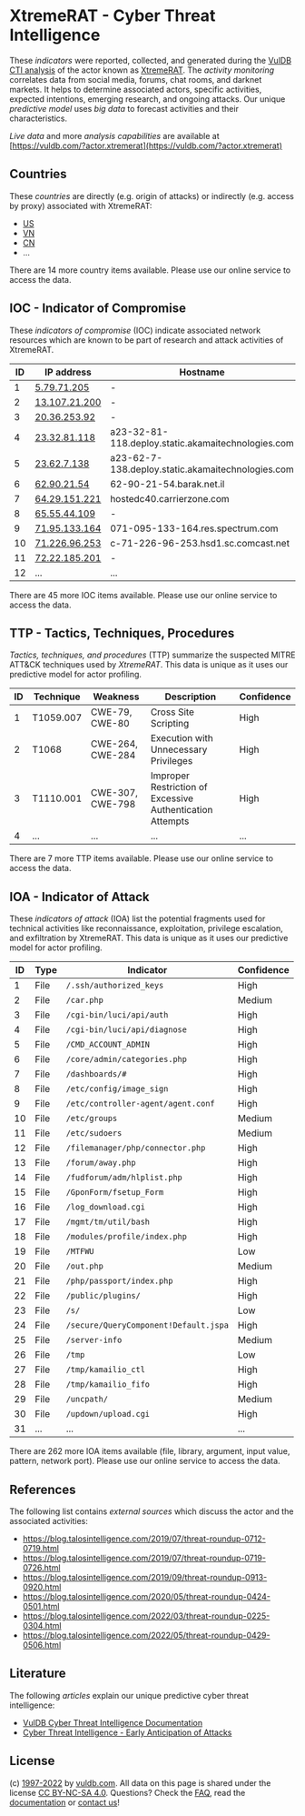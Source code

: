 # XtremeRAT - Cyber Threat Intelligence

These _indicators_ were reported, collected, and generated during the [VulDB CTI analysis](https://vuldb.com/?kb.cti) of the actor known as [XtremeRAT](https://vuldb.com/?actor.xtremerat). The _activity monitoring_ correlates data from social media, forums, chat rooms, and darknet markets. It helps to determine associated actors, specific activities, expected intentions, emerging research, and ongoing attacks. Our unique _predictive model_ uses _big data_ to forecast activities and their characteristics.

_Live data_ and more _analysis capabilities_ are available at [https://vuldb.com/?actor.xtremerat](https://vuldb.com/?actor.xtremerat)

## Countries

These _countries_ are directly (e.g. origin of attacks) or indirectly (e.g. access by proxy) associated with XtremeRAT:

* [US](https://vuldb.com/?country.us)
* [VN](https://vuldb.com/?country.vn)
* [CN](https://vuldb.com/?country.cn)
* ...

There are 14 more country items available. Please use our online service to access the data.

## IOC - Indicator of Compromise

These _indicators of compromise_ (IOC) indicate associated network resources which are known to be part of research and attack activities of XtremeRAT.

ID | IP address | Hostname | Campaign | Confidence
-- | ---------- | -------- | -------- | ----------
1 | [5.79.71.205](https://vuldb.com/?ip.5.79.71.205) | - | - | High
2 | [13.107.21.200](https://vuldb.com/?ip.13.107.21.200) | - | - | High
3 | [20.36.253.92](https://vuldb.com/?ip.20.36.253.92) | - | - | High
4 | [23.32.81.118](https://vuldb.com/?ip.23.32.81.118) | a23-32-81-118.deploy.static.akamaitechnologies.com | - | High
5 | [23.62.7.138](https://vuldb.com/?ip.23.62.7.138) | a23-62-7-138.deploy.static.akamaitechnologies.com | - | High
6 | [62.90.21.54](https://vuldb.com/?ip.62.90.21.54) | 62-90-21-54.barak.net.il | - | High
7 | [64.29.151.221](https://vuldb.com/?ip.64.29.151.221) | hostedc40.carrierzone.com | - | High
8 | [65.55.44.109](https://vuldb.com/?ip.65.55.44.109) | - | - | High
9 | [71.95.133.164](https://vuldb.com/?ip.71.95.133.164) | 071-095-133-164.res.spectrum.com | - | High
10 | [71.226.96.253](https://vuldb.com/?ip.71.226.96.253) | c-71-226-96-253.hsd1.sc.comcast.net | - | High
11 | [72.22.185.201](https://vuldb.com/?ip.72.22.185.201) | - | - | High
12 | ... | ... | ... | ...

There are 45 more IOC items available. Please use our online service to access the data.

## TTP - Tactics, Techniques, Procedures

_Tactics, techniques, and procedures_ (TTP) summarize the suspected MITRE ATT&CK techniques used by _XtremeRAT_. This data is unique as it uses our predictive model for actor profiling.

ID | Technique | Weakness | Description | Confidence
-- | --------- | -------- | ----------- | ----------
1 | T1059.007 | CWE-79, CWE-80 | Cross Site Scripting | High
2 | T1068 | CWE-264, CWE-284 | Execution with Unnecessary Privileges | High
3 | T1110.001 | CWE-307, CWE-798 | Improper Restriction of Excessive Authentication Attempts | High
4 | ... | ... | ... | ...

There are 7 more TTP items available. Please use our online service to access the data.

## IOA - Indicator of Attack

These _indicators of attack_ (IOA) list the potential fragments used for technical activities like reconnaissance, exploitation, privilege escalation, and exfiltration by XtremeRAT. This data is unique as it uses our predictive model for actor profiling.

ID | Type | Indicator | Confidence
-- | ---- | --------- | ----------
1 | File | `/.ssh/authorized_keys` | High
2 | File | `/car.php` | Medium
3 | File | `/cgi-bin/luci/api/auth` | High
4 | File | `/cgi-bin/luci/api/diagnose` | High
5 | File | `/CMD_ACCOUNT_ADMIN` | High
6 | File | `/core/admin/categories.php` | High
7 | File | `/dashboards/#` | High
8 | File | `/etc/config/image_sign` | High
9 | File | `/etc/controller-agent/agent.conf` | High
10 | File | `/etc/groups` | Medium
11 | File | `/etc/sudoers` | Medium
12 | File | `/filemanager/php/connector.php` | High
13 | File | `/forum/away.php` | High
14 | File | `/fudforum/adm/hlplist.php` | High
15 | File | `/GponForm/fsetup_Form` | High
16 | File | `/log_download.cgi` | High
17 | File | `/mgmt/tm/util/bash` | High
18 | File | `/modules/profile/index.php` | High
19 | File | `/MTFWU` | Low
20 | File | `/out.php` | Medium
21 | File | `/php/passport/index.php` | High
22 | File | `/public/plugins/` | High
23 | File | `/s/` | Low
24 | File | `/secure/QueryComponent!Default.jspa` | High
25 | File | `/server-info` | Medium
26 | File | `/tmp` | Low
27 | File | `/tmp/kamailio_ctl` | High
28 | File | `/tmp/kamailio_fifo` | High
29 | File | `/uncpath/` | Medium
30 | File | `/updown/upload.cgi` | High
31 | ... | ... | ...

There are 262 more IOA items available (file, library, argument, input value, pattern, network port). Please use our online service to access the data.

## References

The following list contains _external sources_ which discuss the actor and the associated activities:

* https://blog.talosintelligence.com/2019/07/threat-roundup-0712-0719.html
* https://blog.talosintelligence.com/2019/07/threat-roundup-0719-0726.html
* https://blog.talosintelligence.com/2019/09/threat-roundup-0913-0920.html
* https://blog.talosintelligence.com/2020/05/threat-roundup-0424-0501.html
* https://blog.talosintelligence.com/2022/03/threat-roundup-0225-0304.html
* https://blog.talosintelligence.com/2022/05/threat-roundup-0429-0506.html

## Literature

The following _articles_ explain our unique predictive cyber threat intelligence:

* [VulDB Cyber Threat Intelligence Documentation](https://vuldb.com/?kb.cti)
* [Cyber Threat Intelligence - Early Anticipation of Attacks](https://www.scip.ch/en/?labs.20201022)

## License

(c) [1997-2022](https://vuldb.com/?kb.changelog) by [vuldb.com](https://vuldb.com/?kb.about). All data on this page is shared under the license [CC BY-NC-SA 4.0](https://creativecommons.org/licenses/by-nc-sa/4.0/). Questions? Check the [FAQ](https://vuldb.com/?kb.faq), read the [documentation](https://vuldb.com/?kb) or [contact us](https://vuldb.com/?contact)!
